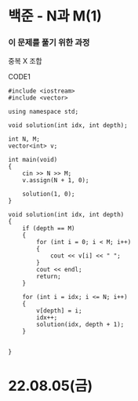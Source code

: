 #  백준 - N과 M(1)

### 이 문제를 풀기 위한 과정
중복 X 조합

CODE1

    #include <iostream>
    #include <vector>

    using namespace std;

    void solution(int idx, int depth);

    int N, M;
    vector<int> v;

    int main(void)
    {
        cin >> N >> M;
        v.assign(N + 1, 0);

        solution(1, 0);
    }

    void solution(int idx, int depth)
    {
        if (depth == M)
        {
            for (int i = 0; i < M; i++)
            {
                cout << v[i] << " ";
            }
            cout << endl;
            return;
        }

        for (int i = idx; i <= N; i++)
        {
            v[depth] = i;
            idx++;
            solution(idx, depth + 1);
        }


    }

# 22.08.05(금)
